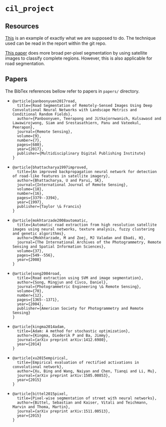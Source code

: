 # `cil_project`

## Resources
[This](https://github.com/dariopavllo/road-segmentation) is an example of exactly what we are supposed to do. The technique used can be read in the report within the git repo.

[This paper](http://www.mdpi.com/2072-4292/8/4/329/html) does more broad per-pixel segmentation by using satellite images to classify complete regions. However, this is also applicable for road segmentation.

## Papers
The BibTex references bellow refer to papers in `papers/` directory.

- ```
  @article{panboonyuen2017road,
    title={Road Segmentation of Remotely-Sensed Images Using Deep Convolutional Neural Networks with Landscape Metrics and Conditional Random Fields},
    author={Panboonyuen, Teerapong and Jitkajornwanich, Kulsawasd and Lawawirojwong, Siam and Srestasathiern, Panu and Vateekul, Peerapon},
    journal={Remote Sensing},
    volume={9},
    number={7},
    pages={680},
    year={2017},
    publisher={Multidisciplinary Digital Publishing Institute}
  }
  ```
- ```
  @article{bhattacharya1997improved,
    title={An improved backpropagation neural network for detection of road-like features in satellite imagery},
    author={Bhattacharya, U and Parui, SK},
    journal={International Journal of Remote Sensing},
    volume={18},
    number={16},
    pages={3379--3394},
    year={1997},
    publisher={Taylor \& Francis}
  }
  ```
- ```
  @article{mokhtarzade2008automatic,
    title={Automatic road extraction from high resolution satellite images using neural networks, texture analysis, fuzzy clustering   and genetic algorithms},
    author={Mokhtarzade, M and Zoej, MJ Valadan and Ebadi, H},
    journal={The International Archives of the Photogrammetry, Remote Sensing and Spatial Information Sciences},
    volume={37},
    pages={549--556},
    year={2008}
  }
  ```
- ```
  @article{song2004road,
    title={Road extraction using SVM and image segmentation},
    author={Song, Mingjun and Civco, Daniel},
    journal={Photogrammetric Engineering \& Remote Sensing},
    volume={70},
    number={12},
    pages={1365--1371},
    year={2004},
    publisher={American Society for Photogrammetry and Remote Sensing}
  }
  ```
- ```
  @article{kingma2014adam,
    title={Adam: A method for stochastic optimization},
    author={Kingma, Diederik P and Ba, Jimmy},
    journal={arXiv preprint arXiv:1412.6980},
    year={2014}
  }
  ```
- ```
  @article{xu2015empirical,
    title={Empirical evaluation of rectified activations in convolutional network},
    author={Xu, Bing and Wang, Naiyan and Chen, Tianqi and Li, Mu},
    journal={arXiv preprint arXiv:1505.00853},
    year={2015}
  }
  ```
- ```
  @article{bittel2015pixel,
    title={Pixel-wise segmentation of street with neural networks},
    author={Bittel, Sebastian and Kaiser, Vitali and Teichmann, Marvin and Thoma, Martin},
    journal={arXiv preprint arXiv:1511.00513},
    year={2015}
  }
  ```
